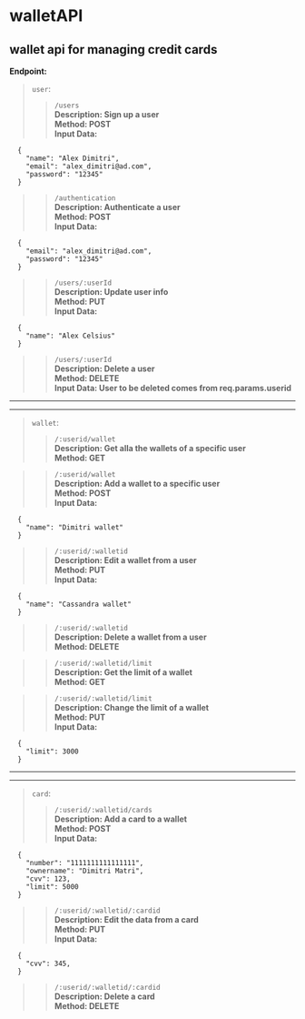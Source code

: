# walletAPI

## wallet api for managing credit cards

**Endpoint:** 

  > `user`: <br />
  >>`/users` <br />
  **Description: Sign up a user** <br />
  **Method: POST** <br />
  **Input Data:**

      {
        "name": "Alex Dimitri",
        "email": "alex_dimitri@ad.com",
        "password": "12345"
      }

  >>`/authentication` <br />
  **Description: Authenticate a user** <br />
  **Method: POST** <br />
  **Input Data:**

      {
        "email": "alex_dimitri@ad.com",
        "password": "12345"
      }

  >>`/users/:userId` <br />
  **Description: Update user info** <br />
  **Method: PUT** <br />
  **Input Data:**

      {
        "name": "Alex Celsius"
      }

  >>`/users/:userId` <br />
  **Description: Delete a user** <br />
  **Method: DELETE** <br />
  **Input Data: User to be deleted comes from req.params.userid**

  ---
  ---

  > `wallet`: <br />
  >>`/:userid/wallet` <br />
  **Description: Get alla the wallets of a specific user** <br />
  **Method: GET** <br />

  >>`/:userid/wallet` <br />
  **Description: Add a wallet to a specific user** <br />
  **Method: POST** <br />
  **Input Data:**

      {
        "name": "Dimitri wallet"
      }

  >>`/:userid/:walletid` <br />
  **Description: Edit a wallet from a user** <br />
  **Method: PUT** <br />
  **Input Data:**

      {
        "name": "Cassandra wallet"
      }
      
  >>`/:userid/:walletid` <br />
  **Description: Delete a wallet from a user** <br />
  **Method: DELETE** <br />
      
  >>`/:userid/:walletid/limit` <br />
  **Description: Get the limit of a wallet** <br />
  **Method: GET** <br />
      
  >>`/:userid/:walletid/limit` <br />
  **Description: Change the limit of a wallet** <br />
  **Method: PUT** <br />
  **Input Data:**

      {
        "limit": 3000
      }

  ---
  --- 

  > `card`: <br />
  >>`/:userid/:walletid/cards` <br />
  **Description: Add a card to a wallet** <br />
  **Method: POST** <br />
  **Input Data:**

      {
        "number": "1111111111111111",
        "ownername": "Dimitri Matri",
        "cvv": 123,
        "limit": 5000
      }

  >>`/:userid/:walletid/:cardid` <br />
  **Description: Edit the data from a card** <br />
  **Method: PUT** <br />
  **Input Data:**

      {
        "cvv": 345,
      }

  >>`/:userid/:walletid/:cardid` <br />
  **Description: Delete a card** <br />
  **Method: DELETE** <br />
